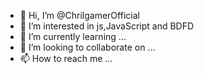 - 👋 Hi, I’m @ChrilgamerOfficial
- 👀 I’m interested in js,JavaScript and BDFD
- 🌱 I’m currently learning ...
- 💞️ I’m looking to collaborate on ...
- 📫 How to reach me ...

<!---
ChrilgamerOfficial/ChrilgamerOfficial is a ✨ special ✨ repository because its `README.md` (this file) appears on your GitHub profile.
You can click the Preview link to take a look at your changes.
--->
